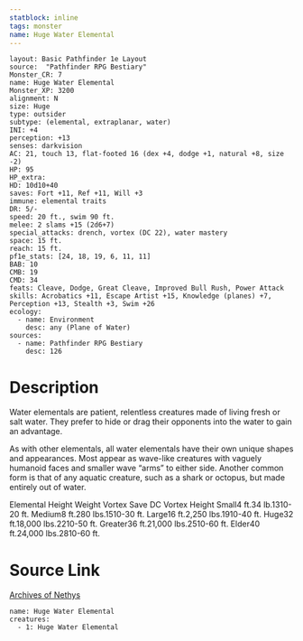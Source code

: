 ```yaml
---
statblock: inline
tags: monster
name: Huge Water Elemental
---
```

```statblock
layout: Basic Pathfinder 1e Layout
source:  "Pathfinder RPG Bestiary"
Monster_CR: 7
name: Huge Water Elemental
Monster_XP: 3200
alignment: N
size: Huge
type: outsider
subtype: (elemental, extraplanar, water)
INI: +4
perception: +13
senses: darkvision
AC: 21, touch 13, flat-footed 16 (dex +4, dodge +1, natural +8, size -2)
HP: 95
HP_extra: 
HD: 10d10+40
saves: Fort +11, Ref +11, Will +3
immune: elemental traits
DR: 5/-
speed: 20 ft., swim 90 ft.
melee: 2 slams +15 (2d6+7)
special_attacks: drench, vortex (DC 22), water mastery
space: 15 ft.
reach: 15 ft.
pf1e_stats: [24, 18, 19, 6, 11, 11]
BAB: 10
CMB: 19
CMD: 34
feats: Cleave, Dodge, Great Cleave, Improved Bull Rush, Power Attack
skills: Acrobatics +11, Escape Artist +15, Knowledge (planes) +7, Perception +13, Stealth +3, Swim +26
ecology:
  - name: Environment
    desc: any (Plane of Water)
sources:
  - name: Pathfinder RPG Bestiary
    desc: 126
```
# Description
Water elementals are patient, relentless creatures made of living fresh or salt water. They prefer to hide or drag their opponents into the water to gain an advantage.

As with other elementals, all water elementals have their own unique shapes and appearances. Most appear as wave-like creatures with vaguely humanoid faces and smaller wave “arms” to either side. Another common form is that of any aquatic creature, such as a shark or octopus, but made entirely out of water.

Elemental Height Weight Vortex Save DC Vortex Height Small4 ft.34 lb.1310-20 ft. Medium8 ft.280 lbs.1510-30 ft. Large16 ft.2,250 lbs.1910-40 ft. Huge32 ft.18,000 lbs.2210-50 ft. Greater36 ft.21,000 lbs.2510-60 ft. Elder40 ft.24,000 lbs.2810-60 ft.
# Source Link
[Archives of Nethys](https://aonprd.com/MonsterDisplay.aspx?ItemName=Huge%20Water%20Elemental)
```encounter-table
name: Huge Water Elemental
creatures:
  - 1: Huge Water Elemental
```

